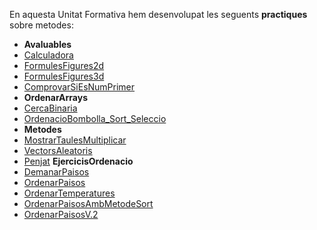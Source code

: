 En aquesta Unitat Formativa hem desenvolupat les seguents **practiques** sobre metodes:
- **Avaluables**
- [Calculadora](https://github.com/MarcMengual/Porfoli/blob/main/Moduls/M03/UF2/Exercicis_Avaluables/Ex1Calculadora.java)
- [FormulesFigures2d](https://github.com/MarcMengual/Porfoli/blob/main/Moduls/M03/UF2/Exercicis_Avaluables/Ex2.java)
- [FormulesFigures3d](https://github.com/MarcMengual/Porfoli/blob/main/Moduls/M03/UF2/Exercicis_Avaluables/Ex3.java)
- [ComprovarSiEsNumPrimer](https://github.com/MarcMengual/Porfoli/blob/main/Moduls/M03/UF2/Exercicis_Avaluables/Ex4.java)
- **OrdenarArrays**
- [CercaBinaria](https://github.com/MarcMengual/Porfoli/blob/main/Moduls/M03/UF2/Exercicis_Ordenar_Arrays/Cerca_binaria.java)
- [OrdenacioBombolla_Sort_Seleccio](https://github.com/MarcMengual/Porfoli/blob/main/Moduls/M03/UF2/Exercicis_Ordenar_Arrays/ordenacio.java)
- **Metodes**
- [MostrarTaulesMultiplicar](https://github.com/MarcMengual/Porfoli/blob/main/Moduls/M03/UF2/Exercicis_metodes/MostrarTaulesMultiplicar.java)
- [VectorsAleatoris](https://github.com/MarcMengual/Porfoli/blob/main/Moduls/M03/UF2/Exercicis_metodes/VectorsAleatoris.java)
- [Penjat](https://github.com/MarcMengual/Porfoli/blob/main/Moduls/M03/UF2/Exercicis_metodes/penjat.java)
**EjercicisOrdenacio**
- [DemanarPaisos](https://github.com/MarcMengual/Porfoli/blob/main/Moduls/M03/UF2/exercicis_Inici_m02/Ex04.java)
- [OrdenarPaisos](https://github.com/MarcMengual/Porfoli/blob/main/Moduls/M03/UF2/exercicis_Inici_m02/Ex1.java)
- [OrdenarTemperatures](https://github.com/MarcMengual/Porfoli/blob/main/Moduls/M03/UF2/exercicis_Inici_m02/Ex2.java)
- [OrdenarPaisosAmbMetodeSort](https://github.com/MarcMengual/Porfoli/blob/main/Moduls/M03/UF2/exercicis_Inici_m02/Ex3.java)
- [OrdenarPaisosV.2](https://github.com/MarcMengual/Porfoli/blob/main/Moduls/M03/UF2/exercicis_Inici_m02/ex4.java)
